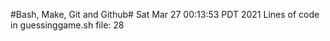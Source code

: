 #Bash, Make, Git and Github#
Sat Mar 27 00:13:53 PDT 2021
Lines of code in guessinggame.sh file:
      28
